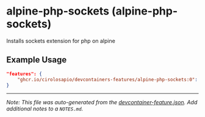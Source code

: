 
# alpine-php-sockets (alpine-php-sockets)

Installs sockets extension for php on alpine

## Example Usage

```json
"features": {
    "ghcr.io/cirolosapio/devcontainers-features/alpine-php-sockets:0": {}
}
```





---

_Note: This file was auto-generated from the [devcontainer-feature.json](https://github.com/cirolosapio/devcontainers-features/blob/main/src/alpine-php-sockets/devcontainer-feature.json).  Add additional notes to a `NOTES.md`._
